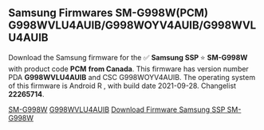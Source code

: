 <h2>Samsung Firmwares SM-G998W(PCM) G998WVLU4AUIB/G998WOYV4AUIB/G998WVLU4AUIB</h2>
Download the Samsung firmware for the ✅ <strong>Samsung SSP </strong> ⭐ <strong>SM-G998W</strong> with product code <strong>PCM</strong> <strong> from Canada</strong>. This firmware has version number PDA <strong>G998WVLU4AUIB</strong> and CSC G998WOYV4AUIB. The operating system of this firmware is Android R , with build date 2021-09-28. Changelist <strong>22265714</strong>.


[SM-G998W](https://samfirm.shop/samsung/model/SM-G998W)
[G998WVLU4AUIB](https://samfirm.shop/samsung/pda/G998WVLU4AUIB)
[Download Firmware Samsung SSP SM-G998W](https://samfirm.shop/samsung/firmware/460188)
